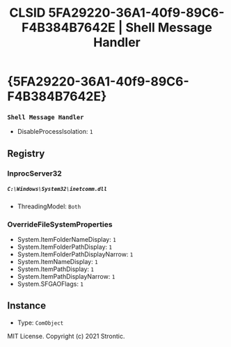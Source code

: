 ﻿---
title: "CLSID 5FA29220-36A1-40f9-89C6-F4B384B7642E | Shell Message Handler"
excerpt: What is COM-Object CLSID 5FA29220-36A1-40f9-89C6-F4B384B7642E?
---

# {5FA29220-36A1-40f9-89C6-F4B384B7642E}

### `Shell Message Handler`
* DisableProcessIsolation: `1`

## Registry


### InprocServer32

##### `C:\Windows\System32\inetcomm.dll`
* ThreadingModel: `Both`

### OverrideFileSystemProperties

* System.ItemFolderNameDisplay: `1`
* System.ItemFolderPathDisplay: `1`
* System.ItemFolderPathDisplayNarrow: `1`
* System.ItemNameDisplay: `1`
* System.ItemPathDisplay: `1`
* System.ItemPathDisplayNarrow: `1`
* System.SFGAOFlags: `1`

## Instance

* Type: `ComObject`

MIT License. Copyright (c) 2021 Strontic.


